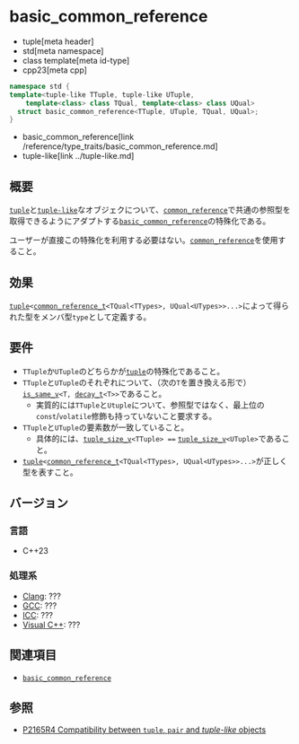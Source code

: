 # basic_common_reference
* tuple[meta header]
* std[meta namespace]
* class template[meta id-type]
* cpp23[meta cpp]

```cpp
namespace std {
template<tuple-like TTuple, tuple-like UTuple,
    template<class> class TQual, template<class> class UQual>
  struct basic_common_reference<TTuple, UTuple, TQual, UQual>;
}
```
* basic_common_reference[link /reference/type_traits/basic_common_reference.md]
* tuple-like[link ../tuple-like.md]

## 概要
[`tuple`](../tuple.md)と[`tuple-like`](../tuple-like.md)なオブジェクについて、[`common_reference`](/reference/type_traits/common_reference.md)で共通の参照型を取得できるようにアダプトする[`basic_common_reference`](/reference/type_traits/basic_common_reference.md)の特殊化である。

ユーザーが直接この特殊化を利用する必要はない。[`common_reference`](/reference/type_traits/common_reference.md)を使用すること。


## 効果
[`tuple`](../tuple.md)`<`[`common_reference_t`](/reference/type_traits/common_reference.md)`<TQual<TTypes>, UQual<UTypes>>...>`によって得られた型をメンバ型`type`として定義する。


## 要件
- `TTuple`か`UTuple`のどちらかが[`tuple`](../tuple.md)の特殊化であること。
- `TTuple`と`UTuple`のそれぞれについて、（次の`T`を置き換える形で）[`is_same_v`](/reference/type_traits/is_same.md)`<T, `[`decay_t`](/reference/type_traits/decay.md)`<T>>`であること。
    - 実質的には`TTuple`と`Utuple`について、参照型ではなく、最上位の`const`/`volatile`修飾も持っていないこと要求する。
- `TTuple`と`UTuple`の要素数が一致していること。
    - 具体的には、[`tuple_size_v`](../tuple_size.md)`<TTuple> ==` [`tuple_size_v`](../tuple_size.md)`<UTuple>`であること。
- [`tuple`](../tuple.md)`<`[`common_reference_t`](/reference/type_traits/common_reference.md)`<TQual<TTypes>, UQual<UTypes>>...>`が正しく型を表すこと。


## バージョン
### 言語
- C++23

### 処理系
- [Clang](/implementation.md#clang): ???
- [GCC](/implementation.md#gcc): ???
- [ICC](/implementation.md#icc): ???
- [Visual C++](/implementation.md#visual_cpp): ???


## 関連項目
- [`basic_common_reference`](/reference/type_traits/basic_common_reference.md)


## 参照
- [P2165R4 Compatibility between `tuple`, `pair` and *tuple-like* objects](https://www.open-std.org/jtc1/sc22/wg21/docs/papers/2022/p2165r4.pdf)
